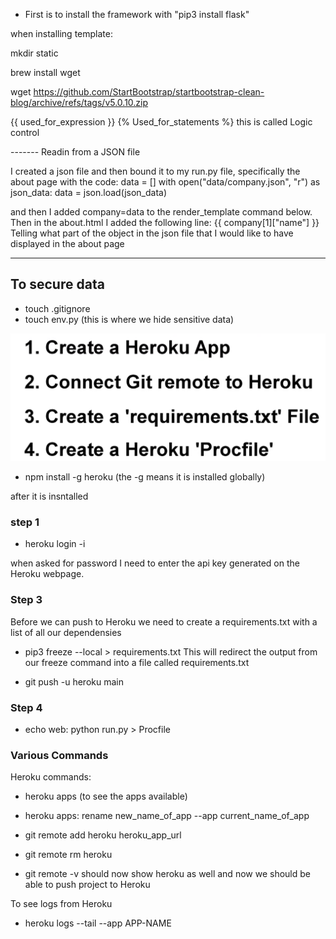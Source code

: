 - First is to install the framework with 
 "pip3 install flask"


 when installing template:

 mkdir static

 brew install wget

 wget https://github.com/StartBootstrap/startbootstrap-clean-blog/archive/refs/tags/v5.0.10.zip

 {{ used_for_expression }}
 {% Used_for_statements %} this is called Logic control

 ------- Readin from a JSON file

 I created a json file and then bound it to my run.py file, specifically the about page with the code:
     data = []
    with open("data/company.json", "r") as json_data:
        data = json.load(json_data)

and then I added company=data to the render_template command below.
Then in the about.html I added the following line:
   {{ company[1]["name"] }}
Telling what part of the object in the json file that I would like to have displayed in the about page

---
To secure data
---

- touch .gitignore
- touch env.py (this is where we hide sensitive data)

![Steps to deploy](/steps.png)


- npm install -g heroku (the -g means it is installed globally)

after it is insntalled

### step 1 ### 

- heroku login -i

when asked for password I need to enter the api key generated on the Heroku webpage.


### Step 3 ###

Before we can push to Heroku we need to create a requirements.txt with a list of all our dependensies
- pip3 freeze --local > requirements.txt
This will redirect the output from our freeze command into a file called requirements.txt

- git push -u heroku main

### Step 4 ###

- echo web: python run.py > Procfile


### Various Commands ###

Heroku commands:

- heroku apps (to see the apps available)

- heroku apps: rename new_name_of_app --app current_name_of_app

- git remote add heroku heroku_app_url 
- git remote rm heroku 

- git remote -v 
should now show heroku as well and now we should be able to push project to Heroku

To see logs from Heroku
- heroku logs --tail --app APP-NAME
